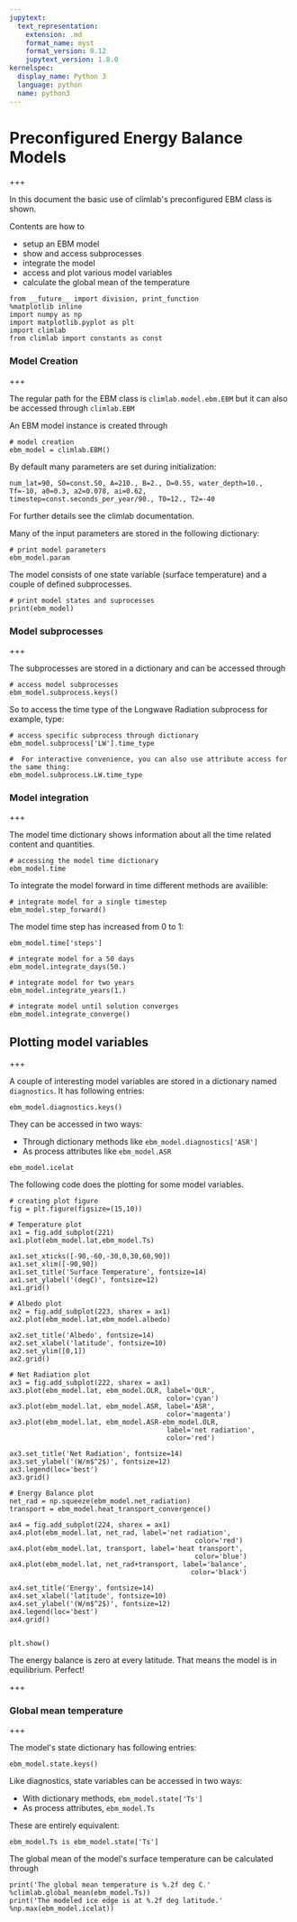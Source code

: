 ```yaml
---
jupytext:
  text_representation:
    extension: .md
    format_name: myst
    format_version: 0.12
    jupytext_version: 1.8.0
kernelspec:
  display_name: Python 3
  language: python
  name: python3
---
```


# Preconfigured Energy Balance Models

+++

In this document the basic use of climlab's preconfigured EBM class is shown. 

Contents are how to

  * setup an EBM model
  * show and access subprocesses
  * integrate the model
  * access and plot various model variables
  * calculate the global mean of the temperature

```{code-cell} ipython3
from __future__ import division, print_function
%matplotlib inline
import numpy as np
import matplotlib.pyplot as plt
import climlab
from climlab import constants as const
```

### Model Creation

+++

The regular path for the EBM class is ``climlab.model.ebm.EBM`` but it can also be accessed through ``climlab.EBM``

An EBM model instance is created through

```{code-cell} ipython3
# model creation
ebm_model = climlab.EBM()
```

By default many parameters are set during initialization:

``num_lat=90, S0=const.S0, A=210., B=2., D=0.55, water_depth=10., Tf=-10, a0=0.3, a2=0.078, ai=0.62, timestep=const.seconds_per_year/90., T0=12., T2=-40``

For further details see the climlab documentation.

Many of the input parameters are stored in the following dictionary:

```{code-cell} ipython3
# print model parameters
ebm_model.param
```

The model consists of one state variable (surface temperature) and a couple of defined subprocesses.

```{code-cell} ipython3
# print model states and suprocesses
print(ebm_model)
```

### Model subprocesses

+++

The subprocesses are stored in a dictionary and can be accessed through

```{code-cell} ipython3
# access model subprocesses
ebm_model.subprocess.keys()
```

So to access the time type of the Longwave Radiation subprocess for example, type:

```{code-cell} ipython3
# access specific subprocess through dictionary
ebm_model.subprocess['LW'].time_type
```

```{code-cell} ipython3
#  For interactive convenience, you can also use attribute access for the same thing:
ebm_model.subprocess.LW.time_type
```

### Model integration

+++

The model time dictionary shows information about all the time related content and quantities.

```{code-cell} ipython3
# accessing the model time dictionary
ebm_model.time
```

To integrate the model forward in time different methods are availible: 

```{code-cell} ipython3
# integrate model for a single timestep
ebm_model.step_forward()
```

The model time step has increased from 0 to 1:

```{code-cell} ipython3
ebm_model.time['steps']
```

```{code-cell} ipython3
# integrate model for a 50 days
ebm_model.integrate_days(50.)
```

```{code-cell} ipython3
# integrate model for two years
ebm_model.integrate_years(1.)
```

```{code-cell} ipython3
# integrate model until solution converges
ebm_model.integrate_converge()
```

## Plotting model variables

+++

A couple of interesting model variables are stored in a dictionary named ``diagnostics``. It has following entries:

```{code-cell} ipython3
ebm_model.diagnostics.keys()
```

They can be accessed in two ways:

- Through dictionary methods like ``ebm_model.diagnostics['ASR']``
- As process attributes like ``ebm_model.ASR``

```{code-cell} ipython3
ebm_model.icelat
```

The following code does the plotting for some model variables.

```{code-cell} ipython3
# creating plot figure
fig = plt.figure(figsize=(15,10))

# Temperature plot
ax1 = fig.add_subplot(221)
ax1.plot(ebm_model.lat,ebm_model.Ts)

ax1.set_xticks([-90,-60,-30,0,30,60,90])
ax1.set_xlim([-90,90])
ax1.set_title('Surface Temperature', fontsize=14)
ax1.set_ylabel('(degC)', fontsize=12)
ax1.grid()

# Albedo plot
ax2 = fig.add_subplot(223, sharex = ax1)
ax2.plot(ebm_model.lat,ebm_model.albedo)

ax2.set_title('Albedo', fontsize=14)
ax2.set_xlabel('latitude', fontsize=10)
ax2.set_ylim([0,1])
ax2.grid()

# Net Radiation plot
ax3 = fig.add_subplot(222, sharex = ax1)
ax3.plot(ebm_model.lat, ebm_model.OLR, label='OLR',
                                       color='cyan')
ax3.plot(ebm_model.lat, ebm_model.ASR, label='ASR',
                                       color='magenta')
ax3.plot(ebm_model.lat, ebm_model.ASR-ebm_model.OLR, 
                                       label='net radiation',
                                       color='red')

ax3.set_title('Net Radiation', fontsize=14)
ax3.set_ylabel('(W/m$^2$)', fontsize=12)
ax3.legend(loc='best')
ax3.grid()

# Energy Balance plot
net_rad = np.squeeze(ebm_model.net_radiation)
transport = ebm_model.heat_transport_convergence()

ax4 = fig.add_subplot(224, sharex = ax1)
ax4.plot(ebm_model.lat, net_rad, label='net radiation', 
                                              color='red')
ax4.plot(ebm_model.lat, transport, label='heat transport', 
                                              color='blue')
ax4.plot(ebm_model.lat, net_rad+transport, label='balance',
                                             color='black')

ax4.set_title('Energy', fontsize=14)
ax4.set_xlabel('latitude', fontsize=10)
ax4.set_ylabel('(W/m$^2$)', fontsize=12)
ax4.legend(loc='best')
ax4.grid()


plt.show()
```

The energy balance is zero at every latitude. That means the model is in equilibrium. Perfect!

+++

### Global mean temperature

+++

The model's state dictionary has following entries:

```{code-cell} ipython3
ebm_model.state.keys()
```

Like diagnostics, state variables can be accessed in two ways:

- With dictionary methods, ``ebm_model.state['Ts']`` 
- As process attributes, ``ebm_model.Ts``

These are entirely equivalent:

```{code-cell} ipython3
ebm_model.Ts is ebm_model.state['Ts']
```

The global mean of the model's surface temperature can be calculated through

```{code-cell} ipython3
print('The global mean temperature is %.2f deg C.' %climlab.global_mean(ebm_model.Ts))
print('The modeled ice edge is at %.2f deg latitude.' %np.max(ebm_model.icelat))
```

```{code-cell} ipython3

```
